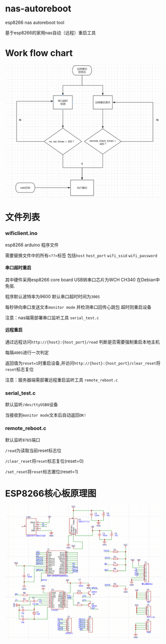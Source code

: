 # nas-autoreboot
esp8266 nas autoreboot tool  

基于esp8266的家用nas自动（远程）重启工具

# Work flow chart

[![flow chart](./pic/chart.png "flow chart")](./pic/chart.png "flow chart")

# 文件列表

### wificlient.ino

esp8266 arduino 程序文件

需要替换文件中的所有`<??>`标签 包括`host` `host_port` `wifi_ssid` `wifi_password`

#### 串口超时重启

其中硬件采用esp8266 core board USB转串口芯片为WCH CH340 在Debian中免驱.

程序默认波特率为9600 默认串口超时时间为`300S`

每秒钟向串口发送文本`monitor mode` 并检测串口回传心跳包 超时则重启设备

注意：nas端需部署串口监听工具 `serial_test.c`

#### 远程重启

通过远程访问`http://{host}:{host_port}/read` 判断是否需要强制重启本地主机

每隔`400S`进行一次判定

返回值为`reset=1`时重启设备,并访问`http://{host}:{host_port}/clear_reset`将`reset`标志复位

注意：服务器端需部署远程重启监听工具 `remote_reboot.c`

### serial_test.c

默认监听`/dev/ttyUSB0`设备 

当接收到`monitor mode`文本后自动返回`OK!`

### remote_reboot.c

默认监听`8765`端口

`/read`为读取当前reset标志位

`/clear_reset`将`reset`标志复位(reset=0)

`/set_reset`将`reset`标志置位(reset=1)

# ESP8266核心板原理图
[![sch_pic](./pic/sch.png "sch_pic")](./pic/sch.png "sch_pic")